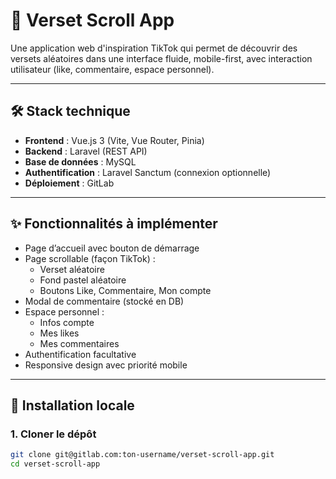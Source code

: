 # 📖 Verset Scroll App

Une application web d'inspiration TikTok qui permet de découvrir des versets aléatoires dans une interface fluide, mobile-first, avec interaction utilisateur (like, commentaire, espace personnel).

---

## 🛠️ Stack technique

- **Frontend** : Vue.js 3 (Vite, Vue Router, Pinia)
- **Backend** : Laravel (REST API)
- **Base de données** : MySQL
- **Authentification** : Laravel Sanctum (connexion optionnelle)
- **Déploiement** : GitLab

---

## ✨ Fonctionnalités à implémenter

- Page d’accueil avec bouton de démarrage
- Page scrollable (façon TikTok) :
  - Verset aléatoire
  - Fond pastel aléatoire
  - Boutons Like, Commentaire, Mon compte
- Modal de commentaire (stocké en DB)
- Espace personnel :
  - Infos compte
  - Mes likes
  - Mes commentaires
- Authentification facultative
- Responsive design avec priorité mobile

---

## 🚀 Installation locale

### 1. Cloner le dépôt

```bash
git clone git@gitlab.com:ton-username/verset-scroll-app.git
cd verset-scroll-app
